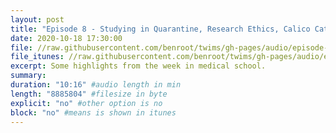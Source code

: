 ```yaml
---
layout: post
title: "Episode 8 - Studying in Quarantine, Research Ethics, Calico Cats"
date: 2020-10-18 17:30:00
file: //raw.githubusercontent.com/benroot/twims/gh-pages/audio/episode-08.mp3
file_itunes: //raw.githubusercontent.com/benroot/twims/gh-pages/audio/episode-08.m4a
excerpt: Some highlights from the week in medical school.
summary: 
duration: "10:16" #audio length in min
length: "8885804" #filesize in byte
explicit: "no" #other option is no
block: "no" #means is shown in itunes
---
```






